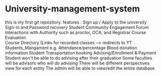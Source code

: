 # University-management-system
this is my first git repository.
features :
Sign up / Apply to the university
Sign-in and Password recovery 
Student Community Engagement Forum 
Interactions with Authority such as proctor, OCA, and Registrar 
Course Evaluation  
Course Directory (Links for recorded classes --> redirects to YT   
Students_Mangament e.g. Attendance/percentage 
Blood donation information
Student Transportation booking
Advising/Enrollment & Payment
Student won't be able to do advising after their graduation
Some faculties will be advisors who will do advising
There will be different perspectives view for each entity
The admin will be able to view/edit the entire database

